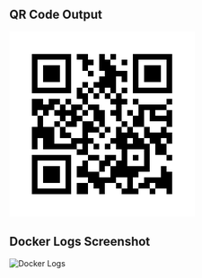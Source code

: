 ## QR Code Output

![My GitHub QR Code](qr_codes/github_qr.png)

## Docker Logs Screenshot

![Docker Logs](docker_logs.png)
